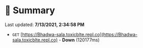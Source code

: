 # 📖 Summary
Last updated: **7/13/2021, 2:34:58 PM**

- `GET` [https://Bhadwa-sala.toxicblte.repl.co](https://Bhadwa-sala.toxicblte.repl.co) - **Down** (120177ms)
